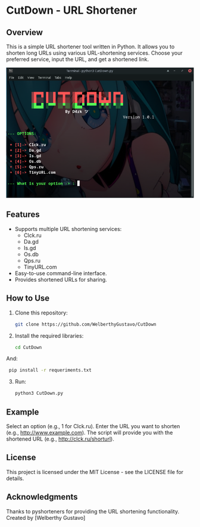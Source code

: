# CutDown - URL Shortener

## Overview

This is a simple URL shortener tool written in Python. It allows you to shorten long URLs using various URL-shortening services. Choose your preferred service, input the URL, and get a shortened link.

![Screenshot](/ScreenshotCutDown.png)

## Features

- Supports multiple URL shortening services:
  - Clck.ru
  - Da.gd
  - Is.gd
  - Os.db
  - Qps.ru
  - TinyURL.com
- Easy-to-use command-line interface.
- Provides shortened URLs for sharing.

## How to Use

1. Clone this repository:

   ```bash
   git clone https://github.com/WelberthyGustavo/CutDown
   ```
2. Install the required libraries:

   ```bash
   cd CutDown
   ```
And:
   ```bash
    pip install -r requeriments.txt
   ```
3. Run:
   ```bash
   python3 CutDown.py
   ```
## Example

Select an option (e.g., 1 for Clck.ru).
Enter the URL you want to shorten (e.g., http://www.example.com).
The script will provide you with the shortened URL (e.g., http://clck.ru/shorturl).

## License
This project is licensed under the MIT License - see the LICENSE file for details.

## Acknowledgments
Thanks to pyshorteners for providing the URL shortening functionality.
Created by [Welberthy Gustavo]
